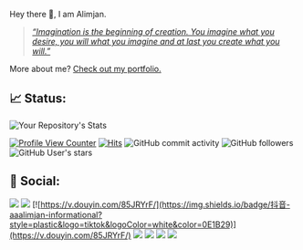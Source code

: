 Hey there 👋,  I am Alimjan.

>  *[“Imagination is the beginning of creation. You imagine what you desire, you will what you imagine and at last you create what you will.”](https://aaalimjan.github.io/)* 

More about me? [Check out my portfolio.](https://aaalimjan.github.io/about/)

## &#x1f4c8; Status:
![Your Repository's Stats](https://github-readme-stats.vercel.app/api?username=AAAlimjan&show_icons=true)

[![Profile View Counter](https://komarev.com/ghpvc/?username=aaalimjan)](https://github.com/AAAlimjan)
[![Hits](https://hitcounter.pythonanywhere.com/count/tag.svg?url=https://aaalimjan.github.io/Python)](https://aaalimjan.github.io/)
![GitHub commit activity](https://img.shields.io/github/commit-activity/m/aaalimjan/aaalimjan.github.io?style=social)
![GitHub followers](https://img.shields.io/github/followers/aaalimjan?style=social)
![GitHub User's stars](https://img.shields.io/github/stars/aaalimjan?style=social)

## &#127867; Social:
[![](https://img.shields.io/badge/email-ALIMJAN-informational?style=plastic&logo=Gmail&logoColor=white&color=0277BD)](mailto:alimjanabla@hotmail.com)
[![](https://img.shields.io/badge/Personal-ReadingList-informational?style=plastic&logo=github&logoColor=white&color=34FF8B)](https://aaalimjan.github.io/Reading-List/)
[![https://v.douyin.com/85JRYrF/](https://img.shields.io/badge/抖音-aaalimjan-informational?style=plastic&logo=tiktok&logoColor=white&color=0E1B29)](https://v.douyin.com/85JRYrF/)
[![](https://img.shields.io/badge/音乐-网易云-informational?style=plastic&logo=applemusic&logoColor=white&color=E53935)](https://music.163.com/#/user/home?id=126994034)
[![](https://img.shields.io/badge/哔哩哔哩-B站-informational?style=flat&logo=youtube&logoColor=white&color=F48FB1)](https://space.bilibili.com/281592076)
[![](https://img.shields.io/badge/Personal-Blog-informational?style=plastic&logo=blogger&logoColor=white&color=00897B)](https://aaalimjan.github.io/)
[![](https://img.shields.io/badge/微博-@aaalimjan-informational?style=plastic&logo=微博&logoColor=red&color=FFA600)](https://weibo.com/2big2know)
